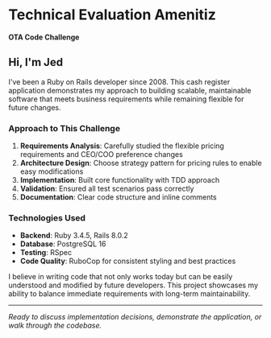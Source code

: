 # Technical Evaluation Amenitiz

**OTA Code Challenge**

## Hi, I'm Jed

I've been a Ruby on Rails developer since 2008. This cash register application demonstrates my approach to building scalable, maintainable software that meets business requirements while remaining flexible for future changes.

### Approach to This Challenge
1. **Requirements Analysis**: Carefully studied the flexible pricing requirements and CEO/COO preference changes
2. **Architecture Design**: Choose strategy pattern for pricing rules to enable easy modifications
3. **Implementation**: Built core functionality with TDD approach
4. **Validation**: Ensured all test scenarios pass correctly
5. **Documentation**: Clear code structure and inline comments

### Technologies Used
- **Backend**: Ruby 3.4.5, Rails 8.0.2
- **Database**: PostgreSQL 16
- **Testing**: RSpec
- **Code Quality**: RuboCop for consistent styling and best practices

I believe in writing code that not only works today but can be easily understood and modified by future developers. This project showcases my ability to balance immediate requirements with long-term maintainability.

---

*Ready to discuss implementation decisions, demonstrate the application, or walk through the codebase.*
